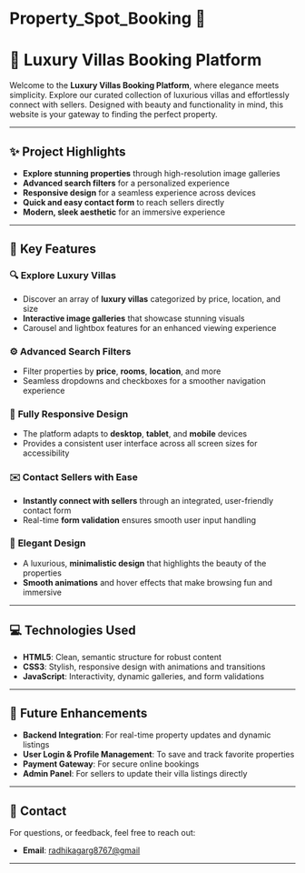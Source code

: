 # Property_Spot_Booking 🏡


# 🏡 **Luxury Villas Booking Platform**  
Welcome to the **Luxury Villas Booking Platform**, where elegance meets simplicity. Explore our curated collection of luxurious villas and effortlessly connect with sellers. Designed with beauty and functionality in mind, this website is your gateway to finding the perfect property.

---

## **✨ Project Highlights**  
- **Explore stunning properties** through high-resolution image galleries  
- **Advanced search filters** for a personalized experience  
- **Responsive design** for a seamless experience across devices  
- **Quick and easy contact form** to reach sellers directly  
- **Modern, sleek aesthetic** for an immersive experience  

---

## **🌟 Key Features**  

### 🔍 **Explore Luxury Villas**  
- Discover an array of **luxury villas** categorized by price, location, and size  
- **Interactive image galleries** that showcase stunning visuals  
- Carousel and lightbox features for an enhanced viewing experience  

### ⚙️ **Advanced Search Filters**  
- Filter properties by **price**, **rooms**, **location**, and more  
- Seamless dropdowns and checkboxes for a smoother navigation experience  

### 📱 **Fully Responsive Design**  
- The platform adapts to **desktop**, **tablet**, and **mobile** devices  
- Provides a consistent user interface across all screen sizes for accessibility  

### ✉️ **Contact Sellers with Ease**  
- **Instantly connect with sellers** through an integrated, user-friendly contact form  
- Real-time **form validation** ensures smooth user input handling  

### 🎨 **Elegant Design**  
- A luxurious, **minimalistic design** that highlights the beauty of the properties  
- **Smooth animations** and hover effects that make browsing fun and immersive  

---

## **💻 Technologies Used**  
- **HTML5**: Clean, semantic structure for robust content  
- **CSS3**: Stylish, responsive design with animations and transitions  
- **JavaScript**: Interactivity, dynamic galleries, and form validations  

---

## 🔧 Future Enhancements

- **Backend Integration**: For real-time property updates and dynamic listings  
- **User Login & Profile Management**: To save and track favorite properties  
- **Payment Gateway**: For secure online bookings  
- **Admin Panel**: For sellers to update their villa listings directly  

---

## 📧 Contact  
For questions, or feedback, feel free to reach out:

- **Email**: [radhikagarg8767@gmail](mailto:radhikagarg8767@gmail.com)
  
---


